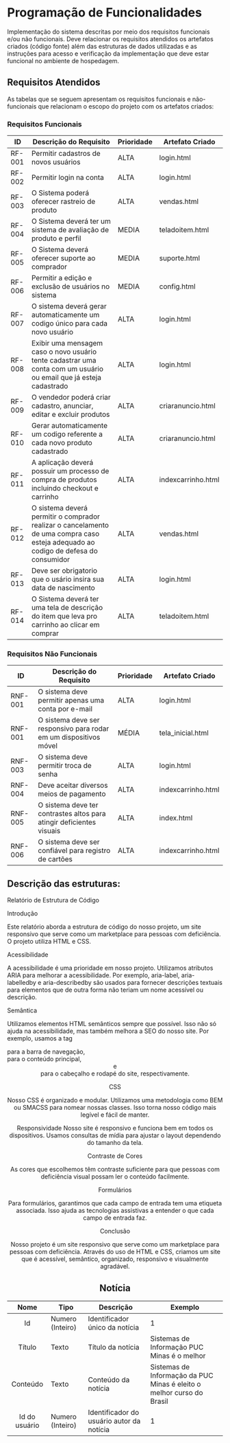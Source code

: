 # Programação de Funcionalidades

Implementação do sistema descritas por meio dos requisitos funcionais e/ou não funcionais. Deve relacionar os requisitos atendidos os artefatos criados (código fonte) além das estruturas de dados utilizadas e as instruções para acesso e verificação da implementação que deve estar funcional no ambiente de hospedagem.

## Requisitos Atendidos

As tabelas que se seguem apresentam os requisitos funcionais e não-funcionais que relacionam o escopo do projeto com os artefatos criados:

### Requisitos Funcionais

|ID    | Descrição do Requisito | Prioridade | Artefato Criado |
|------|------------------------|------------|-----------------|
|RF-001| Permitir cadastros de novos usuários | ALTA | login.html |
|RF-002| Permitir login na conta   | ALTA | login.html |
|RF-003| O Sistema poderá oferecer rastreio de produto | ALTA | vendas.html |
|RF-004| O Sistema deverá ter um sistema de avaliação de produto e perfil | MEDIA | teladoitem.html |
|RF-005| O Sistema deverá oferecer suporte ao comprador | MEDIA | suporte.html |
|RF-006| Permitir a edição e exclusão de usuários no sistema | MEDIA | config.html | 
|RF-007| O sistema deverá gerar automaticamente um codigo único para cada novo usuário | ALTA | login.html |
|RF-008| Exibir uma mensagem caso o novo usuário tente cadastrar uma conta com um usuário ou email que já esteja cadastrado | ALTA | login.html|
|RF-009| O vendedor poderá criar cadastro, anunciar, editar e excluir produtos | ALTA | criaranuncio.html|
|RF-010| Gerar automaticamente um codigo referente a cada novo produto cadastrado | ALTA |criaranuncio.html |
|RF-011| A aplicação deverá possuir um processo de compra de produtos incluindo checkout e carrinho | ALTA |indexcarrinho.html |
|RF-012| O sistema deverá permitir o comprador realizar o cancelamento de uma compra caso esteja adequado ao codigo de defesa do consumidor | ALTA | vendas.html | 
|RF-013| Deve ser obrigatorio que o usário insira sua data de nascimento|ALTA| login.html | 
|RF-014| O Sistema deverá ter uma tela de descrição do item que leva pro carrinho ao clicar em comprar | ALTA | teladoitem.html|


### Requisitos Não Funcionais
|ID    | Descrição do Requisito | Prioridade | Artefato Criado |
|------|------------------------|------------|-----------------|
|RNF-001| O sistema deve permitir apenas uma conta por e-mail | ALTA | login.html |
|RNF-001| O sistema deve ser responsivo para rodar em um dispositivos móvel | MÉDIA | tela_inicial.html | 
|RNF-003| O sistema deve permitir troca de senha | ALTA | login.html |
|RNF-004| Deve aceitar diversos meios de pagamento|ALTA| indexcarrinho.html |
|RNF-005| O sistema deve ter contrastes altos para atingir deficientes visuais | ALTA | index.html |
|RNF-006| O sistema deve ser confiável para registro de cartões | ALTA |indexcarrinho.html|

## Descrição das estruturas:
Relatório de Estrutura de Código

Introdução

Este relatório aborda a estrutura de código do nosso projeto, um site responsivo que serve como um marketplace para pessoas com deficiência. O projeto utiliza HTML e CSS.

Acessibilidade

A acessibilidade é uma prioridade em nosso projeto. Utilizamos atributos ARIA para melhorar a acessibilidade. Por exemplo, aria-label, aria-labelledby e aria-describedby são usados para fornecer descrições textuais para elementos que de outra forma não teriam um nome acessível ou descrição.

Semântica

Utilizamos elementos HTML semânticos sempre que possível. Isso não só ajuda na acessibilidade, mas também melhora a SEO do nosso site. Por exemplo, usamos a tag <nav> para a barra de navegação, <main> para o conteúdo principal, <header> e <footer> para o cabeçalho e rodapé do site, respectivamente.

CSS

Nosso CSS é organizado e modular. Utilizamos uma metodologia como BEM ou SMACSS para nomear nossas classes. Isso torna nosso código mais legível e fácil de manter.

Responsividade
Nosso site é responsivo e funciona bem em todos os dispositivos. Usamos consultas de mídia para ajustar o layout dependendo do tamanho da tela.

Contraste de Cores

As cores que escolhemos têm contraste suficiente para que pessoas com deficiência visual possam ler o conteúdo facilmente.

Formulários

Para formulários, garantimos que cada campo de entrada tem uma etiqueta associada. Isso ajuda as tecnologias assistivas a entender o que cada campo de entrada faz.

Conclusão

Nosso projeto é um site responsivo que serve como um marketplace para pessoas com deficiência. Através do uso de HTML e CSS, criamos um site que é acessível, semântico, organizado, responsivo e visualmente agradável.

## Notícia
|  **Nome**      | **Tipo**          | **Descrição**                             | **Exemplo**                                    |
|:--------------:|-------------------|-------------------------------------------|------------------------------------------------|
| Id             | Numero (Inteiro)  | Identificador único da notícia            | 1                                              |
| Título         | Texto             | Título da notícia                         | Sistemas de Informação PUC Minas é o melhor                                   |
| Conteúdo       | Texto             | Conteúdo da notícia                       | Sistemas de Informação da PUC Minas é eleito o melhor curso do Brasil                            |
| Id do usuário  | Numero (Inteiro)  | Identificador do usuário autor da notícia | 1                                              |

